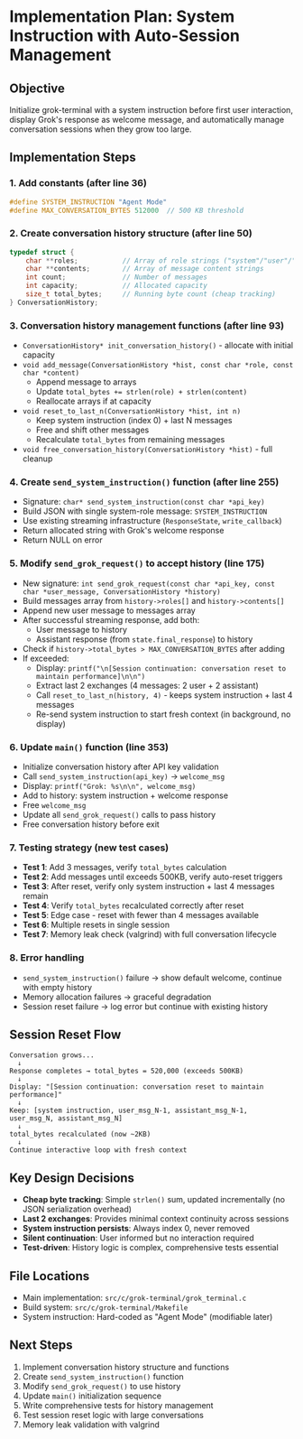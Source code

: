 # Implementation Plan: System Instruction with Auto-Session Management

## Objective
Initialize grok-terminal with a system instruction before first user interaction, display Grok's response as welcome message, and automatically manage conversation sessions when they grow too large.

## Implementation Steps

### 1. Add constants (after line 36)
```c
#define SYSTEM_INSTRUCTION "Agent Mode"
#define MAX_CONVERSATION_BYTES 512000  // 500 KB threshold
```

### 2. Create conversation history structure (after line 50)
```c
typedef struct {
    char **roles;           // Array of role strings ("system"/"user"/"assistant")
    char **contents;        // Array of message content strings
    int count;              // Number of messages
    int capacity;           // Allocated capacity
    size_t total_bytes;     // Running byte count (cheap tracking)
} ConversationHistory;
```

### 3. Conversation history management functions (after line 93)
- `ConversationHistory* init_conversation_history()` - allocate with initial capacity
- `void add_message(ConversationHistory *hist, const char *role, const char *content)`
  - Append message to arrays
  - Update `total_bytes += strlen(role) + strlen(content)`
  - Reallocate arrays if at capacity
- `void reset_to_last_n(ConversationHistory *hist, int n)`
  - Keep system instruction (index 0) + last N messages
  - Free and shift other messages
  - Recalculate `total_bytes` from remaining messages
- `void free_conversation_history(ConversationHistory *hist)` - full cleanup

### 4. Create `send_system_instruction()` function (after line 255)
- Signature: `char* send_system_instruction(const char *api_key)`
- Build JSON with single system-role message: `SYSTEM_INSTRUCTION`
- Use existing streaming infrastructure (`ResponseState`, `write_callback`)
- Return allocated string with Grok's welcome response
- Return NULL on error

### 5. Modify `send_grok_request()` to accept history (line 175)
- New signature: `int send_grok_request(const char *api_key, const char *user_message, ConversationHistory *history)`
- Build messages array from `history->roles[]` and `history->contents[]`
- Append new user message to messages array
- After successful streaming response, add both:
  - User message to history
  - Assistant response (from `state.final_response`) to history
- Check if `history->total_bytes > MAX_CONVERSATION_BYTES` after adding
- If exceeded:
  - Display: `printf("\n[Session continuation: conversation reset to maintain performance]\n\n")`
  - Extract last 2 exchanges (4 messages: 2 user + 2 assistant)
  - Call `reset_to_last_n(history, 4)` - keeps system instruction + last 4 messages
  - Re-send system instruction to start fresh context (in background, no display)

### 6. Update `main()` function (line 353)
- Initialize conversation history after API key validation
- Call `send_system_instruction(api_key)` → `welcome_msg`
- Display: `printf("Grok: %s\n\n", welcome_msg)`
- Add to history: system instruction + welcome response
- Free `welcome_msg`
- Update all `send_grok_request()` calls to pass history
- Free conversation history before exit

### 7. Testing strategy (new test cases)
- **Test 1**: Add 3 messages, verify `total_bytes` calculation
- **Test 2**: Add messages until exceeds 500KB, verify auto-reset triggers
- **Test 3**: After reset, verify only system instruction + last 4 messages remain
- **Test 4**: Verify `total_bytes` recalculated correctly after reset
- **Test 5**: Edge case - reset with fewer than 4 messages available
- **Test 6**: Multiple resets in single session
- **Test 7**: Memory leak check (valgrind) with full conversation lifecycle

### 8. Error handling
- `send_system_instruction()` failure → show default welcome, continue with empty history
- Memory allocation failures → graceful degradation
- Session reset failure → log error but continue with existing history

## Session Reset Flow
```
Conversation grows...
  ↓
Response completes → total_bytes = 520,000 (exceeds 500KB)
  ↓
Display: "[Session continuation: conversation reset to maintain performance]"
  ↓
Keep: [system instruction, user_msg_N-1, assistant_msg_N-1, user_msg_N, assistant_msg_N]
  ↓
total_bytes recalculated (now ~2KB)
  ↓
Continue interactive loop with fresh context
```

## Key Design Decisions
- **Cheap byte tracking**: Simple `strlen()` sum, updated incrementally (no JSON serialization overhead)
- **Last 2 exchanges**: Provides minimal context continuity across sessions
- **System instruction persists**: Always index 0, never removed
- **Silent continuation**: User informed but no interaction required
- **Test-driven**: History logic is complex, comprehensive tests essential

## File Locations
- Main implementation: `src/c/grok-terminal/grok_terminal.c`
- Build system: `src/c/grok-terminal/Makefile`
- System instruction: Hard-coded as "Agent Mode" (modifiable later)

## Next Steps
1. Implement conversation history structure and functions
2. Create `send_system_instruction()` function
3. Modify `send_grok_request()` to use history
4. Update `main()` initialization sequence
5. Write comprehensive tests for history management
6. Test session reset logic with large conversations
7. Memory leak validation with valgrind
